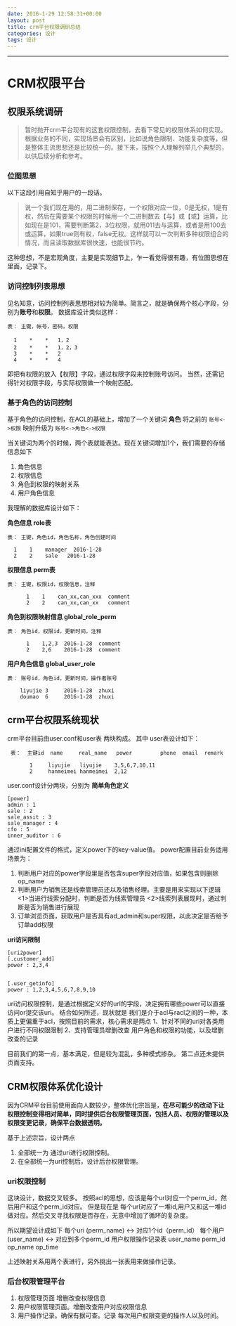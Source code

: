 ```yaml
---
date: 2016-1-29 12:58:31+00:00
layout: post
title: crm平台权限调研总结
categories: 设计
tags: 设计
---
```





----------
# CRM权限平台


## 权限系统调研

>暂时抛开crm平台现有的这套权限控制，去看下常见的权限体系如何实现。根据业务的不同，实现场景会有区别，比如说角色限制、功能复杂度等，但是整体主流思想还是比较统一的。接下来，按照个人理解列举几个典型的，以供后续分析和参考。

### 位图思想
以下这段引用自知乎用户的一段话。
>说一个我们现在用的，用二进制保存，一个权限对应一位，0是无权，1是有权，然后在需要某个权限的时候用一个二进制数去【与】或【或】运算，比如现在是101，需要判断第2，3位权限，就用011去与运算，或者是用100去或运算，如果true则有权，false无权。这样就可以一次判断多种权限组合的情况，而且读取数据库很快速，也能很节约。

这种思想，不是宏观角度，主要是实现细节上，乍一看觉得很有趣，有位图思想在里面，记录下。

### 访问控制列表思想

见名知意，访问控制列表思想相对较为简单。简言之，就是确保两个核心字段，分别为**账号**和**权限**。
数据库设计类似这样：

    表： 主键，帐号，密码，权限
    
      1    *    *   1，2
      2    *    *   1，2，3
      3    *    *   2
      4    *    *   4

即把有权限的放入【权限】字段，通过权限字段来控制账号访问。
当然，还需记得针对权限字段，与实际权限做一个映射匹配。

### 基于角色的访问控制
基于角色的访问控制，在ACL的基础上，增加了一个关键词 **角色**
将之前的 `账号<->权限` 映射升级为 `账号<->角色<->权限`

当关键词为两个的时候，两个表就能表达。现在关键词增加1个，我们需要的存储信息如下
1. 角色信息
2. 权限信息
3. 角色到权限的映射关系
4. 用户角色信息

我理解的数据库设计如下：

**角色信息 role表**

    表： 主键，角色id，角色名称，角色创建时间
    
      1    1    manager  2016-1-28
      2    2    sale   2016-1-28

**权限信息 perm表**
 
    表： 主键，权限id，权限信息，注释
    
          1    1    can_xx,can_xxx  comment
          2    2    can_xx,can_xx   comment

**角色到权限映射信息  global_role_perm**

    表： 角色id，权限id，更新时间，注释
    
          1    1,2,3  2016-1-28  comment
          2    2,6    2016-1-28  comment

**用户角色信息 global_user_role**

    表： 账号id，角色id，更新时间，操作者账号
    
        liyujie 3     2016-1-28  zhuxi
        doumao  6     2016-1-28  zhuxi


## crm平台权限系统现状

crm平台目前由user.conf和user表 两块构成。
其中 user表设计如下：

     表：  主键id  name     real_name   power         phone  email  remark
        
           1     liyujie   liyujie    3,5,6,7,10,11
           2     hanmeimei hanmeimei  2,12

user.conf设计分两块，分别为
**简单角色定义**

    [power]
    admin : 1
    sale : 2
    sale_assit : 3
    sale_manager : 4
    cfo : 5
    inner_auditor : 6


通过ini配置文件的格式，定义power下的key-value值。
power配置目前业务适用场景为：

1. 判断用户对应的power字段里是否包含super字段对应值，如果包含则删除op_name
2. 判断用户为销售还是线索管理员还以及销售经理。主要是用来实现以下逻辑
	<1>当进行线索分配时，判断是否为线索管理员
	<2>线索列表展现时，通过判断是否为销售进行展现
3. 订单浏览页面，获取用户是否具有ad_admin和super权限，以此决定是否给予订单add权限

**uri访问限制**


    [uri2power]
    [.customer_add]
    power : 2,3,4

    
    [.user_getinfo]
    power : 1,2,3,4,5,6,7,8,9,10

   
   uri访问权限控制，是通过根据定义好的url的字段，决定拥有哪些power可以直接访问or提交该uri。
结合如何所述，现状就是 我们是介于acl与racl之间的一种，本质上更偏重于acl，按照目前的需求，核心需求是两点
1、针对不同的uri对各类用户进行不同权限限制
2、支持管理员增删改查 用户角色和权限的功能，以及增删改查的记录

目前我们的第一点，基本满足，但是较为混乱，多种模式掺杂。
第二点还未提供页面支持。

## CRM权限体系优化设计

因为CRM平台目前使用面向人数较少，整体优化宗旨是，**在尽可能少的改动下让权限控制变得相对简单，同时提供后台权限管理页面，包括人员、权限的管理以及权限变更记录，确保平台数据透明。**

基于上述宗旨，设计两点

1. 全部统一为 通过uri进行权限控制。
2. 在全部统一为uri控制后，设计后台权限管理。

### uri权限控制
这块设计，数据交叉较多。
按照acl的思想，应该是每个url对应一个perm_id，然后用户和这个perm_id对应。
但是现在是 每个url对应了一堆id,用户又和这一堆id做对应。然后交叉寻找权限是否存在，无意中增加了循环的复杂度。

所以期望设计成如下
每个uri (perm_name)  <-> 对应1个id（perm_id）
每个用户(user_name) <-> 对应到多个perm_id
用户权限操作记录表  user_name  perm_id op_name op_time 

上述映射关系用两个表进行，另外挑出一张表用来做操作记录。


### 后台权限管理平台

1. 权限管理页面  增删改查权限信息
2. 用户权限管理页面。增删改查用户对应权限信息
3. 用户操作记录。确保有据可查。记录 每次用户权限变更的操作人以及时间。

